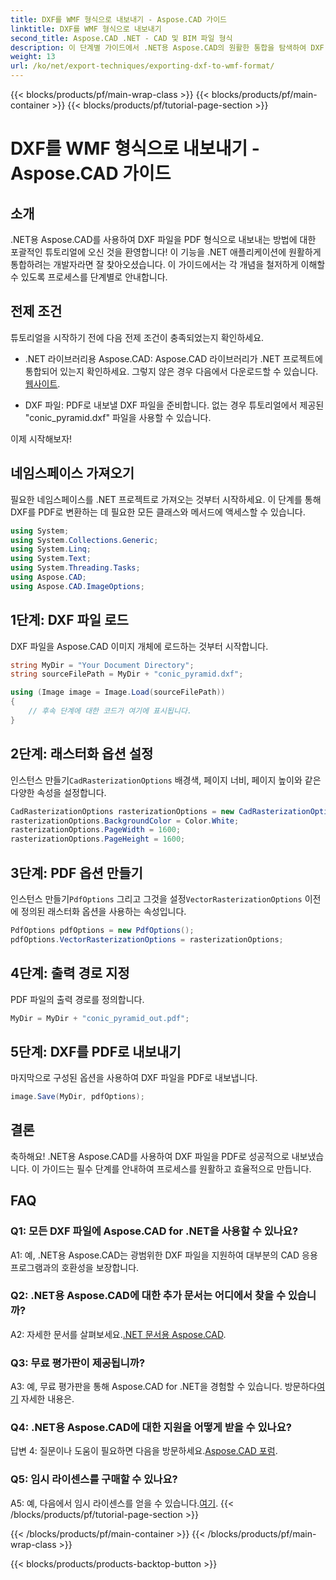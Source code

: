 ```yaml
---
title: DXF를 WMF 형식으로 내보내기 - Aspose.CAD 가이드
linktitle: DXF를 WMF 형식으로 내보내기
second_title: Aspose.CAD .NET - CAD 및 BIM 파일 형식
description: 이 단계별 가이드에서 .NET용 Aspose.CAD의 원활한 통합을 탐색하여 DXF 파일을 PDF로 쉽게 내보낼 수 있습니다.
weight: 13
url: /ko/net/export-techniques/exporting-dxf-to-wmf-format/
---
```


{{< blocks/products/pf/main-wrap-class >}}
{{< blocks/products/pf/main-container >}}
{{< blocks/products/pf/tutorial-page-section >}}

# DXF를 WMF 형식으로 내보내기 - Aspose.CAD 가이드

## 소개

.NET용 Aspose.CAD를 사용하여 DXF 파일을 PDF 형식으로 내보내는 방법에 대한 포괄적인 튜토리얼에 오신 것을 환영합니다! 이 기능을 .NET 애플리케이션에 원활하게 통합하려는 개발자라면 잘 찾아오셨습니다. 이 가이드에서는 각 개념을 철저하게 이해할 수 있도록 프로세스를 단계별로 안내합니다.

## 전제 조건

튜토리얼을 시작하기 전에 다음 전제 조건이 충족되었는지 확인하세요.

-  .NET 라이브러리용 Aspose.CAD: Aspose.CAD 라이브러리가 .NET 프로젝트에 통합되어 있는지 확인하세요. 그렇지 않은 경우 다음에서 다운로드할 수 있습니다.[웹사이트](https://releases.aspose.com/cad/net/).

- DXF 파일: PDF로 내보낼 DXF 파일을 준비합니다. 없는 경우 튜토리얼에서 제공된 "conic_pyramid.dxf" 파일을 사용할 수 있습니다.

이제 시작해보자!

## 네임스페이스 가져오기

필요한 네임스페이스를 .NET 프로젝트로 가져오는 것부터 시작하세요. 이 단계를 통해 DXF를 PDF로 변환하는 데 필요한 모든 클래스와 메서드에 액세스할 수 있습니다.

```csharp
using System;
using System.Collections.Generic;
using System.Linq;
using System.Text;
using System.Threading.Tasks;
using Aspose.CAD;
using Aspose.CAD.ImageOptions;
```

## 1단계: DXF 파일 로드

DXF 파일을 Aspose.CAD 이미지 개체에 로드하는 것부터 시작합니다.

```csharp
string MyDir = "Your Document Directory";
string sourceFilePath = MyDir + "conic_pyramid.dxf";

using (Image image = Image.Load(sourceFilePath))
{
    // 후속 단계에 대한 코드가 여기에 표시됩니다.
}
```

## 2단계: 래스터화 옵션 설정

 인스턴스 만들기`CadRasterizationOptions` 배경색, 페이지 너비, 페이지 높이와 같은 다양한 속성을 설정합니다.

```csharp
CadRasterizationOptions rasterizationOptions = new CadRasterizationOptions();
rasterizationOptions.BackgroundColor = Color.White;
rasterizationOptions.PageWidth = 1600;
rasterizationOptions.PageHeight = 1600;
```

## 3단계: PDF 옵션 만들기

 인스턴스 만들기`PdfOptions` 그리고 그것을 설정`VectorRasterizationOptions` 이전에 정의된 래스터화 옵션을 사용하는 속성입니다.

```csharp
PdfOptions pdfOptions = new PdfOptions();
pdfOptions.VectorRasterizationOptions = rasterizationOptions;
```

## 4단계: 출력 경로 지정

PDF 파일의 출력 경로를 정의합니다.

```csharp
MyDir = MyDir + "conic_pyramid_out.pdf";
```

## 5단계: DXF를 PDF로 내보내기

마지막으로 구성된 옵션을 사용하여 DXF 파일을 PDF로 내보냅니다.

```csharp
image.Save(MyDir, pdfOptions);
```

## 결론

축하해요! .NET용 Aspose.CAD를 사용하여 DXF 파일을 PDF로 성공적으로 내보냈습니다. 이 가이드는 필수 단계를 안내하여 프로세스를 원활하고 효율적으로 만듭니다.

## FAQ

### Q1: 모든 DXF 파일에 Aspose.CAD for .NET을 사용할 수 있나요?

A1: 예, .NET용 Aspose.CAD는 광범위한 DXF 파일을 지원하여 대부분의 CAD 응용 프로그램과의 호환성을 보장합니다.

### Q2: .NET용 Aspose.CAD에 대한 추가 문서는 어디에서 찾을 수 있습니까?

 A2: 자세한 문서를 살펴보세요.[.NET 문서용 Aspose.CAD](https://reference.aspose.com/cad/net/).

### Q3: 무료 평가판이 제공됩니까?

 A3: 예, 무료 평가판을 통해 Aspose.CAD for .NET을 경험할 수 있습니다. 방문하다[여기](https://releases.aspose.com/) 자세한 내용은.

### Q4: .NET용 Aspose.CAD에 대한 지원을 어떻게 받을 수 있나요?

답변 4: 질문이나 도움이 필요하면 다음을 방문하세요.[Aspose.CAD 포럼](https://forum.aspose.com/c/cad/19).

### Q5: 임시 라이센스를 구매할 수 있나요?

 A5: 예, 다음에서 임시 라이센스를 얻을 수 있습니다.[여기](https://purchase.aspose.com/temporary-license/).
{{< /blocks/products/pf/tutorial-page-section >}}

{{< /blocks/products/pf/main-container >}}
{{< /blocks/products/pf/main-wrap-class >}}

{{< blocks/products/products-backtop-button >}}
